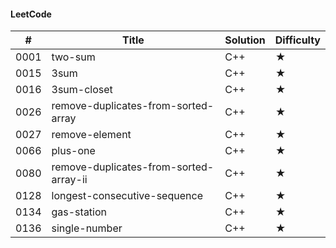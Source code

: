 #### LeetCode
| #    | Title                                  | Solution | Difficulty |
| ---- | -------------------------------------- | -------- | ---------- |
| 0001 | two-sum                                | C++      | ★          |
| 0015 | 3sum                                   | C++      | ★          |
| 0016 | 3sum-closet                            | C++      | ★          |
| 0026 | remove-duplicates-from-sorted-array    | C++      | ★          |
| 0027 | remove-element                         | C++      | ★          |
| 0066 | plus-one                               | C++      | ★          |
| 0080 | remove-duplicates-from-sorted-array-ii | C++      | ★          |
| 0128 | longest-consecutive-sequence           | C++      | ★          |
| 0134 | gas-station                            | C++      | ★          |
| 0136 | single-number                          | C++      | ★          |